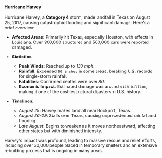#### Hurricane Harvey

Hurricane Harvey, a **Category 4** storm, made landfall in Texas on August 25, 2017, causing catastrophic flooding and significant damage. Here's a brief overview:

- **Affected Areas**: Primarily hit Texas, especially Houston, with effects in Louisiana. Over 300,000 structures and 500,000 cars were reported damaged.
- **Statistics**:
  - **Peak Winds**: Reached up to *130 mph*.
  - **Rainfall**: Exceeded `50 inches` in some areas, breaking U.S. records for single-storm rainfall.
  - **Fatalities**: Confirmed deaths were over *80*.
  - **Economic Impact**: Estimated damage was around `$125 billion`, making it one of the costliest natural disasters in U.S. history.

- **Timelines**:
  - *August 25*: Harvey makes landfall near Rockport, Texas.
  - *August 26-29*: Stalls over Texas, causing unprecedented rainfall and flooding.
  - *Late August*: Begins to weaken as it moves northeastward, affecting other states but with diminished intensity.

Harvey's impact was profound, leading to massive rescue and relief efforts, including over 30,000 people placed in temporary shelters and an extensive rebuilding process that is ongoing in many areas.
